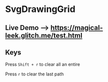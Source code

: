 # SvgDrawingGrid
## Live Demo --> https://magical-leek.glitch.me/test.html

## Keys
Press `Shift + r` to clear all an entire 

Press `r` to clear the last path
